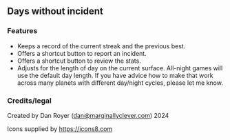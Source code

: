 ## Days without incident

### Features

- Keeps a record of the current streak and the previous best.
- Offers a shortcut button to report an incident.
- Offers a shortcut button to review the stats.
- Adjusts for the length of day on the current surface.  All-night games will use the default day length.  If you have advice how to make that work across many planets with different day/night cycles, please let me know.

### Credits/legal

Created by Dan Royer (dan@marginallyclever.com) 2024

Icons supplied by https://icons8.com